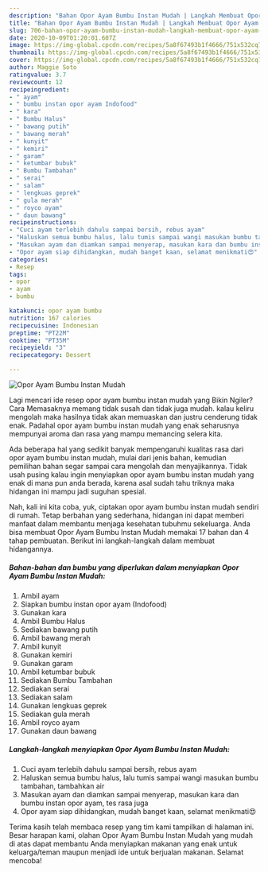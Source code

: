 ```yaml
---
description: "Bahan Opor Ayam Bumbu Instan Mudah | Langkah Membuat Opor Ayam Bumbu Instan Mudah Yang Enak Dan Lezat"
title: "Bahan Opor Ayam Bumbu Instan Mudah | Langkah Membuat Opor Ayam Bumbu Instan Mudah Yang Enak Dan Lezat"
slug: 706-bahan-opor-ayam-bumbu-instan-mudah-langkah-membuat-opor-ayam-bumbu-instan-mudah-yang-enak-dan-lezat
date: 2020-10-09T01:20:01.607Z
image: https://img-global.cpcdn.com/recipes/5a8f67493b1f4666/751x532cq70/opor-ayam-bumbu-instan-mudah-foto-resep-utama.jpg
thumbnail: https://img-global.cpcdn.com/recipes/5a8f67493b1f4666/751x532cq70/opor-ayam-bumbu-instan-mudah-foto-resep-utama.jpg
cover: https://img-global.cpcdn.com/recipes/5a8f67493b1f4666/751x532cq70/opor-ayam-bumbu-instan-mudah-foto-resep-utama.jpg
author: Maggie Soto
ratingvalue: 3.7
reviewcount: 12
recipeingredient:
- " ayam"
- " bumbu instan opor ayam Indofood"
- " kara"
- " Bumbu Halus"
- " bawang putih"
- " bawang merah"
- " kunyit"
- " kemiri"
- " garam"
- " ketumbar bubuk"
- " Bumbu Tambahan"
- " serai"
- " salam"
- " lengkuas geprek"
- " gula merah"
- " royco ayam"
- " daun bawang"
recipeinstructions:
- "Cuci ayam terlebih dahulu sampai bersih, rebus ayam"
- "Haluskan semua bumbu halus, lalu tumis sampai wangi masukan bumbu tambahan, tambahkan air"
- "Masukan ayam dan diamkan sampai menyerap, masukan kara dan bumbu instan opor ayam, tes rasa juga"
- "Opor ayam siap dihidangkan, mudah banget kaan, selamat menikmati😍"
categories:
- Resep
tags:
- opor
- ayam
- bumbu

katakunci: opor ayam bumbu 
nutrition: 167 calories
recipecuisine: Indonesian
preptime: "PT22M"
cooktime: "PT35M"
recipeyield: "3"
recipecategory: Dessert

---
```



![Opor Ayam Bumbu Instan Mudah](https://img-global.cpcdn.com/recipes/5a8f67493b1f4666/751x532cq70/opor-ayam-bumbu-instan-mudah-foto-resep-utama.jpg)

Lagi mencari ide resep opor ayam bumbu instan mudah yang Bikin Ngiler? Cara Memasaknya memang tidak susah dan tidak juga mudah. kalau keliru mengolah maka hasilnya tidak akan memuaskan dan justru cenderung tidak enak. Padahal opor ayam bumbu instan mudah yang enak seharusnya mempunyai aroma dan rasa yang mampu memancing selera kita.



Ada beberapa hal yang sedikit banyak mempengaruhi kualitas rasa dari opor ayam bumbu instan mudah, mulai dari jenis bahan, kemudian pemilihan bahan segar sampai cara mengolah dan menyajikannya. Tidak usah pusing kalau ingin menyiapkan opor ayam bumbu instan mudah yang enak di mana pun anda berada, karena asal sudah tahu triknya maka hidangan ini mampu jadi suguhan spesial.


Nah, kali ini kita coba, yuk, ciptakan opor ayam bumbu instan mudah sendiri di rumah. Tetap berbahan yang sederhana, hidangan ini dapat memberi manfaat dalam membantu menjaga kesehatan tubuhmu sekeluarga. Anda bisa membuat Opor Ayam Bumbu Instan Mudah memakai 17 bahan dan 4 tahap pembuatan. Berikut ini langkah-langkah dalam membuat hidangannya.

<!--inarticleads1-->

##### Bahan-bahan dan bumbu yang diperlukan dalam menyiapkan Opor Ayam Bumbu Instan Mudah:

1. Ambil  ayam
1. Siapkan  bumbu instan opor ayam (Indofood)
1. Gunakan  kara
1. Ambil  Bumbu Halus
1. Sediakan  bawang putih
1. Ambil  bawang merah
1. Ambil  kunyit
1. Gunakan  kemiri
1. Gunakan  garam
1. Ambil  ketumbar bubuk
1. Sediakan  Bumbu Tambahan
1. Sediakan  serai
1. Sediakan  salam
1. Gunakan  lengkuas geprek
1. Sediakan  gula merah
1. Ambil  royco ayam
1. Gunakan  daun bawang




<!--inarticleads2-->

##### Langkah-langkah menyiapkan Opor Ayam Bumbu Instan Mudah:

1. Cuci ayam terlebih dahulu sampai bersih, rebus ayam
1. Haluskan semua bumbu halus, lalu tumis sampai wangi masukan bumbu tambahan, tambahkan air
1. Masukan ayam dan diamkan sampai menyerap, masukan kara dan bumbu instan opor ayam, tes rasa juga
1. Opor ayam siap dihidangkan, mudah banget kaan, selamat menikmati😍




Terima kasih telah membaca resep yang tim kami tampilkan di halaman ini. Besar harapan kami, olahan Opor Ayam Bumbu Instan Mudah yang mudah di atas dapat membantu Anda menyiapkan makanan yang enak untuk keluarga/teman maupun menjadi ide untuk berjualan makanan. Selamat mencoba!
